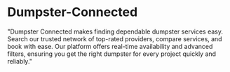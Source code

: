 # Dumpster-Connected
"Dumpster Connected makes finding dependable dumpster services easy. Search our trusted network of top-rated providers, compare services, and book with ease. Our platform offers real-time availability and advanced filters, ensuring you get the right dumpster for every project quickly and reliably."
